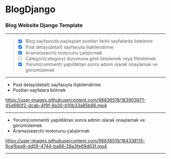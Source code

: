 # BlogDjango
### Blog Website Django Template

--- 
> - [x] Blog sayfasında paylaşılan postları farklı sayfalarda listeleme
> - [x] Post detay(detail) sayfasıyla ilişkilendirme
> - [x] Arama(search) motorunu çalıştırmak
> - [ ] Categori(category) durumuna göre listelemek veya filtrelemek
> - [x] Yorum(comment) yapıldıktan sonra admin olarak onaylamak ve görüntülemek

---

- Post detay(detail) sayfasıyla ilişkilendirme
- Postları sayfalara bölmek

https://user-images.githubusercontent.com/98836519/183903971-45d680f2-dcab-4f9f-8a30-b10b33a85b86.mp4

---

- Yorum(comment) yapıldıktan sonra admin olarak onaylamak ve görüntülemek
- Arama(search) motorunu çalıştırmak

https://user-images.githubusercontent.com/98836519/184338115-9ce1bea9-dd59-4744-ba86-28a3fe69d63f.mp4

---

